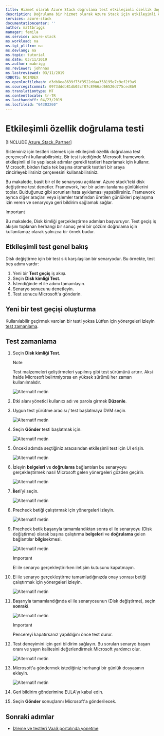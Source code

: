 ```yaml
---
title: Hizmet olarak Azure Stack doğrulama test etkileşimli özellik doğrulama | Microsoft Docs
description: Doğrulama bir hizmet olarak Azure Stack için etkileşimli özellik doğrulama testleri oluşturmayı öğrenin.
services: azure-stack
documentationcenter: ''
author: mattbriggs
manager: femila
ms.service: azure-stack
ms.workload: na
ms.tgt_pltfrm: na
ms.devlang: na
ms.topic: tutorial
ms.date: 03/11/2019
ms.author: mabrigg
ms.reviewer: johnhas
ms.lastreviewed: 03/11/2019
ROBOTS: NOINDEX
ms.openlocfilehash: d3db8ea8639f73f3522ddaa358195e7c9ef2f9a9
ms.sourcegitcommit: 0973dddb81db03cf07c8966ad66526d775ced8b9
ms.translationtype: MT
ms.contentlocale: tr-TR
ms.lasthandoff: 04/23/2019
ms.locfileid: "64303260"
---
```

# <a name="interactive-feature-verification-testing"></a>Etkileşimli özellik doğrulama testi  

[!INCLUDE [Azure_Stack_Partner](./includes/azure-stack-partner-appliesto.md)]

Sisteminiz için testleri istemek için etkileşimli özellik doğrulama test çerçevesi'ni kullanabilirsiniz. Bir test istediğinde Microsoft framework etkileşimli el ile yapılacak adımlar gerekli testleri hazırlamak için kullanır. Microsoft, birden fazla tek başına otomatik testleri bir araya zincirleyebilirsiniz çerçevesini kullanabilirsiniz.

Bu makalede, basit bir el ile senaryosu açıklanır. Azure stack'teki disk değiştirme test denetler. Framework, her bir adımı tanılama günlüklerini toplar. Bulduğunuz gibi sorunları hata ayıklaması yapabilirsiniz. Framework ayrıca diğer araçları veya işlemler tarafından üretilen günlükleri paylaşıma izin veren ve senaryoya geri bildirim sağlamak sağlar.

> [!Important]  
> Bu makalede, Disk kimliği gerçekleştirme adımları başvuruyor. Test geçiş iş akışını toplanan herhangi bir sonuç yeni bir çözüm doğrulama için kullanılamaz olarak yalnızca bir örnek budur.

## <a name="overview-of-interactive-testing"></a>Etkileşimli test genel bakış

Disk değiştirme için bir test sık karşılaşılan bir senaryodur. Bu örnekte, test beş adımı vardır:

1. Yeni bir **Test geçiş** iş akışı.
2. Seçin **Disk kimliği Test**.
3. İstendiğinde el ile adımı tamamlayın.
4. Senaryo sonucunu denetleyin.
5. Test sonucu Microsoft'a gönderin.

## <a name="create-a-new-test-pass"></a>Yeni bir test geçişi oluşturma

Kullanılabilir geçirmek varolan bir testi yoksa Lütfen için yönergeleri izleyin [test zamanlama](azure-stack-vaas-schedule-test-pass.md).

## <a name="schedule-the-test"></a>Test zamanlama

1. Seçin **Disk kimliği Test**.

    > [!Note]  
    > Test malzemeleri geliştirmeleri yapılmış gibi test sürümünü artırır. Aksi halde Microsoft belirtmiyorsa en yüksek sürümü her zaman kullanılmalıdır.

    ![Alternatif metin](media/azure-stack-vaas-interactive-feature-verification/image4.png)

1. Etki alanı yönetici kullanıcı adı ve parola girmek **Düzenle**.

1. Uygun test yürütme aracısı / test başlatmaya DVM seçin.

    ![Alternatif metin](media/azure-stack-vaas-interactive-feature-verification/image5.png)

1. Seçin **Gönder** testi başlatmak için.

    ![Alternatif metin](media/azure-stack-vaas-interactive-feature-verification/image6.png)

1. Önceki adımda seçtiğiniz aracısından etkileşimli test için UI erişin.

    ![Alternatif metin](media/azure-stack-vaas-interactive-feature-verification/image8.png)

1. İzleyin **belgeleri** ve **doğrulama** bağlantıları bu senaryoyu gerçekleştirmek nasıl Microsoft gelen yönergeleri gözden geçirin.

    ![Alternatif metin](media/azure-stack-vaas-interactive-feature-verification/image9.png)

1. **İleri**’yi seçin.

    ![Alternatif metin](media/azure-stack-vaas-interactive-feature-verification/image10.png)

1. Precheck betiği çalıştırmak için yönergeleri izleyin.

    ![Alternatif metin](media/azure-stack-vaas-interactive-feature-verification/image11.png)

1. Precheck betik başarıyla tamamlandıktan sonra el ile senaryoyu (Disk değiştirme) olarak başına çalıştırma **belgeleri** ve **doğrulama** gelen bağlantılar **bilgi**sekmesi.

    ![Alternatif metin](media/azure-stack-vaas-interactive-feature-verification/image12.png)

    > [!Important]  
    > El ile senaryo gerçekleştirirken iletişim kutusunu kapatmayın.

1. El ile senaryo gerçekleştirme tamamladığınızda onay sonrası betiği çalıştırmak için yönergeleri izleyin.

    ![Alternatif metin](media/azure-stack-vaas-interactive-feature-verification/image13.png)

1. Başarıyla tamamlandığında el ile senaryosunun (Disk değiştirme), seçin **sonraki**.

    ![Alternatif metin](media/azure-stack-vaas-interactive-feature-verification/image14.png)

    > [!Important]  
    > Pencereyi kapatırsanız yapıldığını önce test durur.

1. Test deneyimini için geri bildirim sağlayın. Bu soruları senaryo başarı oranı ve yayın kalitesini değerlendirmek Microsoft yardımcı olur.

    ![Alternatif metin](media/azure-stack-vaas-interactive-feature-verification/image15.png)

1. Microsoft'a göndermek istediğiniz herhangi bir günlük dosyasının ekleyin.

    ![Alternatif metin](media/azure-stack-vaas-interactive-feature-verification/image16.png)

1. Geri bildirim gönderimine EULA'yı kabul edin.

1. Seçin **Gönder** sonuçlarını Microsoft'a gönderilecek.

## <a name="next-steps"></a>Sonraki adımlar

- [İzleme ve testleri VaaS portalında yönetme](azure-stack-vaas-monitor-test.md)
